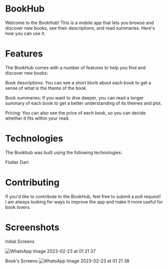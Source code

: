 # BookHub

Welcome to the BookHub! This is a mobile app that lets you browse and discover new books, see their descriptions, and read  summaries. Here's how you can use it.

# Features

The BookHub comes with a number of features to help you find and discover new books:

Book descriptions: You can see a short blurb about each book to get a sense of what is the theme of the book.

Book summaries: If you want to dive deeper, you can read a longer summary of each book to get a better understanding of its themes and plot.

Pricing: You can also see the price of each book, so you can decide whether it fits within your read.

# Technologies

The Bookhub was built using the following technologies:

Flutter
Dart

# Contributing

If you'd like to contribute to the BookHub, feel free to submit a pull request! I am always looking for ways to improve the app and make it more useful for book lovers.

# Screenshots

Initial Screens

![WhatsApp Image 2023-02-23 at 01 21 37](https://user-images.githubusercontent.com/92632170/220743590-88b019c1-678a-44ec-a3e6-adaf6e7b8d01.jpg)

Book's Screens
![WhatsApp Image 2023-02-23 at 01 21 38](https://user-images.githubusercontent.com/92632170/220743619-afd5df9f-ea7e-4934-a062-34598a6a4207.jpg)


